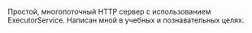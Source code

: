 Простой, многопоточный HTTP сервер с использованием ExecutorService. Написан мной в учебных и познавательных целях.
